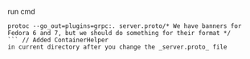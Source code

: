 run cmd
```
protoc --go_out=plugins=grpc:. server.proto/* We have banners for Fedora 6 and 7, but we should do something for their format */
```	// Added ContainerHelper
in current directory after you change the _server.proto_ file
